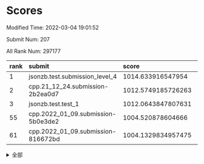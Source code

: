 # Scores

Modified Time: 2022-03-04 19:01:52

Submit Num: 207

All Rank Num: 297177

| rank |               submit               |       score        |       sigma        | pk_num |
| :--- | :--------------------------------- | :----------------- | :----------------- | :----- |
| 1    | jsonzb.test.submission_level_4     | 1014.633916547954  | 0.8526966553942098 | 5748   |
| 2    | cpp.21_12_24.submission-2b2ea0d7   | 1012.5749185726263 | 0.8243144377564922 | 5745   |
| 3    | jsonzb.test.test_1                 | 1012.0643847807631 | 0.8077087352450444 | 5740   |
| 55   | cpp.2022_01_09.submission-5b0e3de2 | 1004.520878604666  | 0.7122423665476001 | 5741   |
| 61   | cpp.2022_01_09.submission-816672bd | 1004.1329834957475 | 0.7110763473249219 | 5741   |


<details>
<summary>全部</summary>

| rank |                 submit                 |       score        |       sigma        | pk_num |
| :--- | :------------------------------------- | :----------------- | :----------------- | :----- |
| 1    | jsonzb.test.submission_level_4         | 1014.633916547954  | 0.8526966553942098 | 5748   |
| 2    | cpp.21_12_24.submission-2b2ea0d7       | 1012.5749185726263 | 0.8243144377564922 | 5745   |
| 3    | jsonzb.test.test_1                     | 1012.0643847807631 | 0.8077087352450444 | 5740   |
| 4    | gobigger.level_3.submission_level_3_28 | 1011.6009592846628 | 0.7772310885794675 | 5745   |
| 5    | gobigger.level_3.submission_level_3_27 | 1011.5766727184164 | 0.7800599065558287 | 5739   |
| 6    | gobigger.level_3.submission_level_3_44 | 1011.3613622015872 | 0.7702103935436436 | 5743   |
| 7    | gobigger.level_3.submission_level_3_29 | 1011.1886974507983 | 0.7738651077205171 | 5742   |
| 8    | gobigger.level_3.submission_level_3_35 | 1011.0585993952404 | 0.7956592247254839 | 5742   |
| 9    | gobigger.level_3.submission_level_3_4  | 1011.0463788475848 | 0.7759549716262475 | 5743   |
| 10   | gobigger.level_3.submission_level_3_2  | 1011.029896234103  | 0.7969116218733416 | 5744   |
| 11   | gobigger.level_3.submission_level_3_10 | 1010.936704946426  | 0.7681895992015384 | 5742   |
| 12   | gobigger.level_3.submission_level_3_46 | 1010.7604282155228 | 0.7867867415164316 | 5740   |
| 13   | gobigger.level_3.submission_level_3_6  | 1010.735026254237  | 0.7475861085026975 | 5745   |
| 14   | gobigger.level_3.submission_level_3_49 | 1010.6620726002365 | 0.7749784421244827 | 5744   |
| 15   | gobigger.level_3.submission_level_3_15 | 1010.4720376493067 | 0.7920629205702953 | 5740   |
| 16   | gobigger.level_3.submission_level_3_1  | 1010.4442570158511 | 0.7587292772817534 | 5746   |
| 17   | gobigger.level_3.submission_level_3_34 | 1010.4422067379795 | 0.7649045808966223 | 5749   |
| 18   | gobigger.level_3.submission_level_3_0  | 1010.4339913760483 | 0.7775389685700987 | 5743   |
| 19   | gobigger.level_3.submission_level_3_8  | 1010.3849897489057 | 0.7637414040753903 | 5742   |
| 20   | gobigger.level_3.submission_level_3_26 | 1010.3502911924639 | 0.7420422893152052 | 5743   |
| 21   | gobigger.level_3.submission_level_3_24 | 1010.3483177811353 | 0.7759599904972343 | 5744   |
| 22   | gobigger.level_3.submission_level_3_38 | 1010.2612492148909 | 0.7439035138726889 | 5742   |
| 23   | gobigger.level_3.submission_level_3_3  | 1010.1576459173946 | 0.7435477966586846 | 5739   |
| 24   | gobigger.level_3.submission_level_3_47 | 1010.1345679272453 | 0.7448206965976594 | 5743   |
| 25   | gobigger.level_3.submission_level_3_14 | 1010.0250345934926 | 0.7687201883618175 | 5743   |
| 26   | gobigger.level_3.submission_level_3_21 | 1009.9985780844784 | 0.7466545090776676 | 5737   |
| 27   | gobigger.level_3.submission_level_3_25 | 1009.949243945614  | 0.7562355852841036 | 5740   |
| 28   | gobigger.level_3.submission_level_3_31 | 1009.9491388137102 | 0.7692821603593586 | 5748   |
| 29   | gobigger.level_3.submission_level_3_45 | 1009.8894602343713 | 0.7532590716353526 | 5747   |
| 30   | gobigger.level_3.submission_level_3_16 | 1009.8258043643518 | 0.7674204624389765 | 5741   |
| 31   | gobigger.level_3.submission_level_3_20 | 1009.7200031338456 | 0.7338406496399055 | 5744   |
| 32   | gobigger.level_3.submission_level_3_7  | 1009.6697824044229 | 0.7480545133634721 | 5742   |
| 33   | gobigger.level_3.submission_level_3_32 | 1009.6462957408244 | 0.7504263027956992 | 5743   |
| 34   | gobigger.level_3.submission_level_3_30 | 1009.5729690329696 | 0.764551700405641  | 5745   |
| 35   | gobigger.level_3.submission_level_3_41 | 1009.5590692033288 | 0.743774132370836  | 5742   |
| 36   | gobigger.level_3.submission_level_3_42 | 1009.5246035168146 | 0.7577289280486098 | 5747   |
| 37   | gobigger.level_3.submission_level_3_12 | 1009.5186264886516 | 0.745586835530029  | 5744   |
| 38   | gobigger.level_3.submission_level_3_13 | 1009.494834465476  | 0.747811387277311  | 5746   |
| 39   | gobigger.level_3.submission_level_3_48 | 1009.4775315368339 | 0.75769314749621   | 5740   |
| 40   | gobigger.level_3.submission_level_3_36 | 1009.4667712817146 | 0.7481314430110879 | 5743   |
| 41   | gobigger.level_3.submission_level_3_39 | 1009.432870854517  | 0.7721457821984071 | 5738   |
| 42   | gobigger.level_3.submission_level_3_11 | 1009.4126107153252 | 0.7579553231463394 | 5742   |
| 43   | gobigger.level_3.submission_level_3_5  | 1009.2761916944132 | 0.7433694710872716 | 5745   |
| 44   | gobigger.level_3.submission_level_3_9  | 1009.2065817511237 | 0.7618511999061636 | 5741   |
| 45   | gobigger.level_3.submission_level_3_37 | 1009.2010143462518 | 0.7469343962199769 | 5743   |
| 46   | gobigger.level_3.submission_level_3_18 | 1009.1321212787258 | 0.7470384508536481 | 5738   |
| 47   | gobigger.level_3.submission_level_3_33 | 1009.0299802407071 | 0.7630835184801659 | 5744   |
| 48   | gobigger.level_3.submission_level_3_43 | 1008.9650328610282 | 0.7489962042488518 | 5747   |
| 49   | gobigger.level_3.submission_level_3_17 | 1008.5836612742416 | 0.7331342126971857 | 5735   |
| 50   | gobigger.level_3.submission_level_3_22 | 1008.5149519760243 | 0.736374814111974  | 5742   |
| 51   | gobigger.level_3.submission_level_3_40 | 1008.2692363774253 | 0.7448641007603344 | 5741   |
| 52   | gobigger.level_3.submission_level_3_19 | 1007.9779393773847 | 0.7452514882083797 | 5745   |
| 53   | gobigger.level_3.submission_level_3_23 | 1007.8694394740496 | 0.7293573544864561 | 5742   |
| 54   | gobigger.level_1.submission_level_1_47 | 1004.9799181704532 | 0.7351747082802426 | 5743   |
| 55   | cpp.2022_01_09.submission-5b0e3de2     | 1004.520878604666  | 0.7122423665476001 | 5741   |
| 56   | gobigger.level_1.submission_level_1_0  | 1004.4644810534194 | 0.728407959082241  | 5742   |
| 57   | gobigger.level_1.submission_level_1_8  | 1004.3962949902053 | 0.7136067357835111 | 5741   |
| 58   | gobigger.level_1.submission_level_1_12 | 1004.2725098263423 | 0.7216820114089115 | 5744   |
| 59   | gobigger.level_1.submission_level_1_27 | 1004.1795016265522 | 0.7230611334659732 | 5744   |
| 60   | gobigger.level_1.submission_level_1_5  | 1004.1489040250226 | 0.7237586524293662 | 5743   |
| 61   | cpp.2022_01_09.submission-816672bd     | 1004.1329834957475 | 0.7110763473249219 | 5741   |
| 62   | gobigger.level_1.submission_level_1_49 | 1004.1044845821802 | 0.7359250127827397 | 5742   |
| 63   | gobigger.level_1.submission_level_1_44 | 1004.0646819695578 | 0.7116630147365467 | 5741   |
| 64   | gobigger.level_1.submission_level_1_15 | 1004.0085746251343 | 0.7144646385906082 | 5744   |
| 65   | gobigger.level_1.submission_level_1_21 | 1003.9948047103463 | 0.7157630251707114 | 5747   |
| 66   | gobigger.level_1.submission_level_1_9  | 1003.9895002691711 | 0.7270474945582565 | 5738   |
| 67   | gobigger.level_1.submission_level_1_39 | 1003.8709189702075 | 0.7154524446731674 | 5740   |
| 68   | gobigger.level_1.submission_level_1_40 | 1003.7617088520132 | 0.7056769370547364 | 5745   |
| 69   | gobigger.level_1.submission_level_1_22 | 1003.7572008131042 | 0.7140486633542185 | 5743   |
| 70   | gobigger.level_1.submission_level_1_34 | 1003.7444563195157 | 0.7213887681779908 | 5745   |
| 71   | gobigger.level_1.submission_level_1_38 | 1003.7273090327031 | 0.72654278323819   | 5743   |
| 72   | gobigger.level_1.submission_level_1_1  | 1003.69851397862   | 0.7145172709650102 | 5737   |
| 73   | gobigger.level_1.submission_level_1_37 | 1003.6843031971572 | 0.7249639000391105 | 5741   |
| 74   | gobigger.level_1.submission_level_1_6  | 1003.5418066265854 | 0.709251558381885  | 5747   |
| 75   | gobigger.level_1.submission_level_1_43 | 1003.5108837055391 | 0.7223109823356311 | 5745   |
| 76   | gobigger.level_1.submission_level_1_29 | 1003.477494936758  | 0.7094839532113154 | 5740   |
| 77   | gobigger.level_1.submission_level_1_42 | 1003.4630518010165 | 0.7274959658911939 | 5741   |
| 78   | gobigger.level_1.submission_level_1_46 | 1003.449682828654  | 0.7121939213370871 | 5741   |
| 79   | gobigger.level_1.submission_level_1_2  | 1003.4205531090281 | 0.7084488685439727 | 5749   |
| 80   | gobigger.level_1.submission_level_1_16 | 1003.3967639153839 | 0.7175458182910287 | 5743   |
| 81   | gobigger.level_1.submission_level_1_18 | 1003.3764653338285 | 0.7137546716877299 | 5749   |
| 82   | gobigger.level_1.submission_level_1_4  | 1003.3607858493357 | 0.7125197200426396 | 5743   |
| 83   | gobigger.level_1.submission_level_1_11 | 1003.3016348408865 | 0.6957895266946648 | 5746   |
| 84   | gobigger.level_1.submission_level_1_48 | 1003.2890743118109 | 0.7151883960106834 | 5743   |
| 85   | gobigger.level_1.submission_level_1_20 | 1003.2689155860198 | 0.7170244800086493 | 5746   |
| 86   | gobigger.level_1.submission_level_1_24 | 1003.2665225296066 | 0.7144287537388321 | 5741   |
| 87   | gobigger.level_1.submission_level_1_14 | 1003.2485474549836 | 0.7242511266446071 | 5745   |
| 88   | gobigger.level_1.submission_level_1_13 | 1003.2411843512707 | 0.7181971100574216 | 5745   |
| 89   | gobigger.level_1.submission_level_1_35 | 1003.231230320658  | 0.7230021165613694 | 5740   |
| 90   | gobigger.level_1.submission_level_1_32 | 1003.2230155665666 | 0.7001301603706226 | 5736   |
| 91   | gobigger.level_1.submission_level_1_3  | 1003.1906655411507 | 0.7246499053226357 | 5741   |
| 92   | gobigger.level_1.submission_level_1_33 | 1003.1362856108117 | 0.7167971431396474 | 5739   |
| 93   | gobigger.level_1.submission_level_1_10 | 1003.1355608260277 | 0.7226315950634203 | 5740   |
| 94   | gobigger.level_1.submission_level_1_25 | 1003.133430441727  | 0.7252756040388157 | 5746   |
| 95   | gobigger.level_1.submission_level_1_28 | 1003.0915389015848 | 0.7101605118999422 | 5742   |
| 96   | gobigger.level_1.submission_level_1_31 | 1003.0294691114223 | 0.7196105482256565 | 5733   |
| 97   | gobigger.level_1.submission_level_1_36 | 1003.0189884242985 | 0.7120784622442216 | 5745   |
| 98   | gobigger.level_1.submission_level_1_19 | 1002.9638581533897 | 0.7090593494702987 | 5742   |
| 99   | gobigger.level_1.submission_level_1_26 | 1002.5631238389252 | 0.709080491481282  | 5741   |
| 100  | gobigger.level_1.submission_level_1_30 | 1002.4421061403261 | 0.7150331876372723 | 5745   |
| 101  | gobigger.level_1.submission_level_1_7  | 1002.0693155456248 | 0.6994259101822661 | 5743   |
| 102  | gobigger.level_1.submission_level_1_45 | 1002.0508492128794 | 0.7110938198938825 | 5741   |
| 103  | gobigger.level_1.submission_level_1_23 | 1002.014374857983  | 0.7102018698829965 | 5741   |
| 104  | gobigger.level_1.submission_level_1_41 | 1001.6248699864901 | 0.7066302928884416 | 5741   |
| 105  | gobigger.level_1.submission_level_1_17 | 1001.3697595657642 | 0.7080584986379574 | 5745   |
| 106  | gobigger.random.submission_random_45   | 997.7411904750544  | 0.701520776783308  | 5743   |
| 107  | gobigger.random.submission_random_19   | 997.5164070091273  | 0.7114706830217434 | 5744   |
| 108  | gobigger.random.submission_random_33   | 997.4009877850551  | 0.701955223909894  | 5747   |
| 109  | gobigger.random.submission_random_29   | 997.2802955397452  | 0.7094757481557851 | 5749   |
| 110  | gobigger.random.submission_random_5    | 997.2644132812226  | 0.7111611271553049 | 5743   |
| 111  | gobigger.random.submission_random_21   | 996.6935968876837  | 0.7100535328300143 | 5742   |
| 112  | gobigger.random.submission_random_16   | 996.6875779318652  | 0.7110110672944858 | 5745   |
| 113  | gobigger.random.submission_random_20   | 996.5865028887281  | 0.7100643741758514 | 5747   |
| 114  | gobigger.random.submission_random_37   | 996.5547326124449  | 0.7052784902387585 | 5742   |
| 115  | gobigger.random.submission_random_38   | 996.5268289477185  | 0.7188998246706533 | 5740   |
| 116  | gobigger.random.submission_random_47   | 996.5248098595805  | 0.7097502598160329 | 5745   |
| 117  | gobigger.random.submission_random_48   | 996.5195465581367  | 0.7101738404789021 | 5741   |
| 118  | gobigger.random.submission_random_30   | 996.4900323083025  | 0.708893726512311  | 5738   |
| 119  | gobigger.random.submission_random_35   | 996.433051915294   | 0.7133130208608988 | 5740   |
| 120  | gobigger.random.submission_random_9    | 996.3710245619133  | 0.7158149699562427 | 5739   |
| 121  | gobigger.random.submission_random_44   | 996.2927164921795  | 0.7164097535228672 | 5743   |
| 122  | gobigger.random.submission_random_15   | 996.2581159678117  | 0.7086737364598297 | 5745   |
| 123  | gobigger.random.submission_random_6    | 996.201872755427   | 0.7034873021329321 | 5745   |
| 124  | gobigger.random.submission_random_23   | 996.2001668190077  | 0.7110004029288879 | 5742   |
| 125  | gobigger.random.submission_random_7    | 996.1626429030819  | 0.7083648082400675 | 5745   |
| 126  | gobigger.random.submission_random_28   | 996.1508870857268  | 0.7029997087732561 | 5739   |
| 127  | gobigger.random.submission_random_17   | 996.1456758541093  | 0.717861467422778  | 5740   |
| 128  | gobigger.random.submission_random_32   | 996.1025066151417  | 0.7298526780151782 | 5741   |
| 129  | gobigger.random.submission_random_24   | 996.0489322680521  | 0.7058760558957786 | 5734   |
| 130  | gobigger.random.submission_random_2    | 996.0245225837768  | 0.7061750560724435 | 5743   |
| 131  | gobigger.random.submission_random_8    | 995.9444207080173  | 0.7198606211747225 | 5742   |
| 132  | gobigger.random.submission_random_14   | 995.9388646617853  | 0.7125802632763061 | 5743   |
| 133  | gobigger.random.submission_random_26   | 995.9192827417093  | 0.7188896763248712 | 5743   |
| 134  | gobigger.random.submission_random_31   | 995.8967853196368  | 0.7059895740805151 | 5743   |
| 135  | gobigger.random.submission_random_36   | 995.8932949068876  | 0.7198743087482201 | 5742   |
| 136  | gobigger.random.submission_random_43   | 995.8552806125374  | 0.7223879996353509 | 5746   |
| 137  | gobigger.random.submission_random_27   | 995.8388838083337  | 0.7162424018658524 | 5741   |
| 138  | gobigger.random.submission_random_1    | 995.8238353416534  | 0.7122330226539189 | 5743   |
| 139  | gobigger.random.submission_random_46   | 995.7015613970494  | 0.7224577785985938 | 5743   |
| 140  | gobigger.random.submission_random_12   | 995.694721304367   | 0.7192969280176114 | 5740   |
| 141  | gobigger.random.submission_random_3    | 995.5614859961842  | 0.69473153207247   | 5745   |
| 142  | gobigger.random.submission_random_18   | 995.4777392928603  | 0.716763593073212  | 5742   |
| 143  | gobigger.random.submission_random_49   | 995.4066064618419  | 0.7149736653385053 | 5739   |
| 144  | gobigger.random.submission_random_11   | 995.3945912957729  | 0.7224988562190711 | 5739   |
| 145  | gobigger.random.submission_random_10   | 995.3708839509799  | 0.7123609638103009 | 5746   |
| 146  | gobigger.random.submission_random_13   | 995.3637153174847  | 0.72294485853083   | 5746   |
| 147  | gobigger.random.submission_random_42   | 995.317377834776   | 0.7141606396255916 | 5747   |
| 148  | gobigger.random.submission_random_41   | 995.1845723773256  | 0.7152750914131794 | 5740   |
| 149  | gobigger.random.submission_random_34   | 995.1254882600065  | 0.723782182766505  | 5740   |
| 150  | gobigger.random.submission_random_39   | 995.0903176397425  | 0.7182029346472504 | 5744   |
| 151  | gobigger.random.submission_random_4    | 995.0477458779156  | 0.7162647572179697 | 5742   |
| 152  | gobigger.random.submission_random_22   | 995.0185864707391  | 0.7251017722214049 | 5744   |
| 153  | gobigger.level_2.submission_level_2_39 | 994.8969382276141  | 0.7322662720985688 | 5746   |
| 154  | gobigger.random.submission_random_25   | 994.8258619374227  | 0.7148355765917456 | 5750   |
| 155  | gobigger.random.submission_random_0    | 994.6506011184963  | 0.722489113587175  | 5742   |
| 156  | gobigger.level_2.submission_level_2_14 | 994.4274760016235  | 0.7186988283452018 | 5742   |
| 157  | gobigger.random.submission_random_40   | 994.2717688087951  | 0.7078646318121804 | 5745   |
| 158  | gobigger.level_2.submission_level_2_23 | 994.0015578151967  | 0.721048197874139  | 5743   |
| 159  | gobigger.level_2.submission_level_2_28 | 993.7185654466435  | 0.7412670145925715 | 5738   |
| 160  | gobigger.level_2.submission_level_2_48 | 993.6852675012344  | 0.752092218771933  | 5741   |
| 161  | gobigger.level_2.submission_level_2_40 | 993.3833139525805  | 0.7260638094459246 | 5745   |
| 162  | gobigger.level_2.submission_level_2_38 | 993.3053443394817  | 0.7262590660182496 | 5743   |
| 163  | gobigger.level_2.submission_level_2_1  | 992.9504369848117  | 0.7286513981368146 | 5744   |
| 164  | gobigger.level_2.submission_level_2_41 | 992.9323943502667  | 0.7391552327112474 | 5745   |
| 165  | gobigger.level_2.submission_level_2_36 | 992.819575240668   | 0.7478806042018172 | 5741   |
| 166  | gobigger.level_2.submission_level_2_18 | 992.7284877239381  | 0.7325951003442785 | 5742   |
| 167  | gobigger.level_2.submission_level_2_21 | 992.70975371227    | 0.7463446049927505 | 5744   |
| 168  | gobigger.level_2.submission_level_2_12 | 992.6851958537598  | 0.7427400787975581 | 5739   |
| 169  | gobigger.level_2.submission_level_2_49 | 992.6761057427177  | 0.7427438195533442 | 5741   |
| 170  | gobigger.level_2.submission_level_2_17 | 992.6536847180882  | 0.7573735342532777 | 5744   |
| 171  | gobigger.level_2.submission_level_2_19 | 992.6277457608084  | 0.7475151496653292 | 5745   |
| 172  | gobigger.level_2.submission_level_2_33 | 992.4521257006426  | 0.7593756550853975 | 5742   |
| 173  | gobigger.level_2.submission_level_2_11 | 992.4145715221946  | 0.7217321606320395 | 5741   |
| 174  | gobigger.level_2.submission_level_2_4  | 992.3564664563537  | 0.7320490413546487 | 5743   |
| 175  | gobigger.level_2.submission_level_2_20 | 992.3548446301164  | 0.7285563482258904 | 5746   |
| 176  | gobigger.level_2.submission_level_2_16 | 992.3218945359748  | 0.7522068452237225 | 5741   |
| 177  | gobigger.level_2.submission_level_2_44 | 992.2868584684961  | 0.7537570380821687 | 5740   |
| 178  | gobigger.level_2.submission_level_2_5  | 992.20937583822    | 0.7688824256592618 | 5742   |
| 179  | gobigger.level_2.submission_level_2_27 | 992.1245781768     | 0.7293712599155427 | 5738   |
| 180  | gobigger.level_2.submission_level_2_34 | 992.0867881583149  | 0.7538283265534691 | 5744   |
| 181  | gobigger.level_2.submission_level_2_6  | 991.9842891111145  | 0.7427193312524549 | 5741   |
| 182  | gobigger.level_2.submission_level_2_0  | 991.9769100910423  | 0.7343378843999588 | 5743   |
| 183  | gobigger.level_2.submission_level_2_31 | 991.9057012770166  | 0.7261019409543941 | 5738   |
| 184  | gobigger.level_2.submission_level_2_46 | 991.628767204631   | 0.7523202854240175 | 5742   |
| 185  | gobigger.level_2.submission_level_2_24 | 991.5965785163914  | 0.74691214286817   | 5740   |
| 186  | gobigger.level_2.submission_level_2_45 | 991.5931274714534  | 0.7562070272694718 | 5743   |
| 187  | gobigger.level_2.submission_level_2_43 | 991.5717547421934  | 0.7682090577497213 | 5736   |
| 188  | gobigger.level_2.submission_level_2_22 | 991.561702659713   | 0.749240526559643  | 5741   |
| 189  | gobigger.level_2.submission_level_2_9  | 991.5390173927328  | 0.7590760968436255 | 5744   |
| 190  | gobigger.level_2.submission_level_2_13 | 991.5274865972044  | 0.7557842064454054 | 5743   |
| 191  | gobigger.level_2.submission_level_2_29 | 991.407061605296   | 0.7513176528107657 | 5744   |
| 192  | gobigger.level_2.submission_level_2_7  | 991.3152044269717  | 0.7528337308148084 | 5743   |
| 193  | gobigger.level_2.submission_level_2_10 | 991.2976830460535  | 0.7627822496414421 | 5745   |
| 194  | gobigger.level_2.submission_level_2_25 | 991.0419132780969  | 0.7606329841665193 | 5739   |
| 195  | gobigger.level_2.submission_level_2_26 | 991.0290909217766  | 0.7679236538948603 | 5745   |
| 196  | gobigger.level_2.submission_level_2_30 | 991.011146380238   | 0.7598694135786029 | 5741   |
| 197  | gobigger.level_2.submission_level_2_37 | 990.6476042856507  | 0.7434828406669662 | 5741   |
| 198  | gobigger.level_2.submission_level_2_32 | 990.6119626984465  | 0.7576025311856341 | 5739   |
| 199  | gobigger.level_2.submission_level_2_35 | 990.6041147506292  | 0.7500240719541573 | 5742   |
| 200  | gobigger.level_2.submission_level_2_47 | 990.5999549667692  | 0.7495083577443105 | 5738   |
| 201  | gobigger.level_2.submission_level_2_2  | 990.5320343314957  | 0.7548578188143348 | 5744   |
| 202  | gobigger.level_2.submission_level_2_42 | 990.3353771031873  | 0.7630816594817217 | 5745   |
| 203  | gobigger.level_2.submission_level_2_3  | 990.1460964449631  | 0.7757375333072586 | 5745   |
| 204  | gobigger.level_2.submission_level_2_15 | 990.0554296029804  | 0.7744827947938259 | 5744   |
| 205  | gobigger.level_2.submission_level_2_8  | 989.6862144505532  | 0.7612775299277942 | 5745   |
| 206  | gobigger.none.submission_none_0        | 979.4771408559241  | 1.1464375187473292 | 5744   |
| 207  | gobigger.none.submission_none_1        | 976.130818854893   | 1.528145306756543  | 5739   |

</details>
